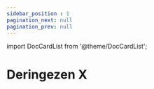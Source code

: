 ```yaml
---
sidebar_position : 1
pagination_next: null
pagination_prev: null
---
```


import DocCardList from '@theme/DocCardList';

# Deringezen X

<DocCardList />
